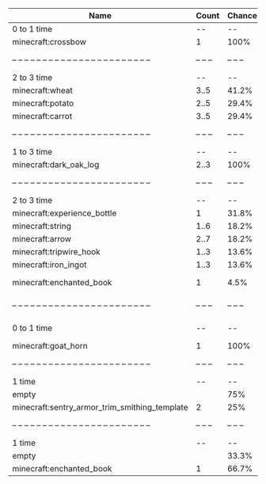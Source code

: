 | Name                                          | Count | Chance | Weight | Comment                                   |
| --------------------------------------------- | ----- | ------ | ------ | ----------------------------------------- |
| 0 to 1 time                                   |    -- |     -- |     -- |                                           |
| minecraft:crossbow                            |     1 |   100% |      1 |                                           |
| – – – – – – – – – – – – – – – – – – – – – – – | – – – | – – –  | – – –  | – – – – – – – – – – – – – – – – – – – – – |
| 2 to 3 time                                   |    -- |     -- |     -- |                                           |
| minecraft:wheat                               |  3..5 |  41.2% |   7/17 |                                           |
| minecraft:potato                              |  2..5 |  29.4% |   5/17 |                                           |
| minecraft:carrot                              |  3..5 |  29.4% |   5/17 |                                           |
| – – – – – – – – – – – – – – – – – – – – – – – | – – – | – – –  | – – –  | – – – – – – – – – – – – – – – – – – – – – |
| 1 to 3 time                                   |    -- |     -- |     -- |                                           |
| minecraft:dark_oak_log                        |  2..3 |   100% |      1 |                                           |
| – – – – – – – – – – – – – – – – – – – – – – – | – – – | – – –  | – – –  | – – – – – – – – – – – – – – – – – – – – – |
| 2 to 3 time                                   |    -- |     -- |     -- |                                           |
| minecraft:experience_bottle                   |     1 |  31.8% |   7/22 |                                           |
| minecraft:string                              |  1..6 |  18.2% |   4/22 |                                           |
| minecraft:arrow                               |  2..7 |  18.2% |   4/22 |                                           |
| minecraft:tripwire_hook                       |  1..3 |  13.6% |   3/22 |                                           |
| minecraft:iron_ingot                          |  1..3 |  13.6% |   3/22 |                                           |
| minecraft:enchanted_book                      |     1 |   4.5% |   1/22 | enchantments: #on_random_loot             |
| – – – – – – – – – – – – – – – – – – – – – – – | – – – | – – –  | – – –  | – – – – – – – – – – – – – – – – – – – – – |
| 0 to 1 time                                   |    -- |     -- |     -- | instrument: #minecraft:regular_goat_horns |
| minecraft:goat_horn                           |     1 |   100% |      1 |                                           |
| – – – – – – – – – – – – – – – – – – – – – – – | – – – | – – –  | – – –  | – – – – – – – – – – – – – – – – – – – – – |
| 1 time                                        |    -- |     -- |     -- |                                           |
| empty                                         |       |    75% |    3/4 |                                           |
| minecraft:sentry_armor_trim_smithing_template |     2 |    25% |    1/4 |                                           |
| – – – – – – – – – – – – – – – – – – – – – – – | – – – | – – –  | – – –  | – – – – – – – – – – – – – – – – – – – – – |
| 1 time                                        |    -- |     -- |     -- |                                           |
| empty                                         |       |  33.3% |    1/3 |                                           |
| minecraft:enchanted_book                      |     1 |  66.7% |    2/3 | enchantments: quick_charge                |